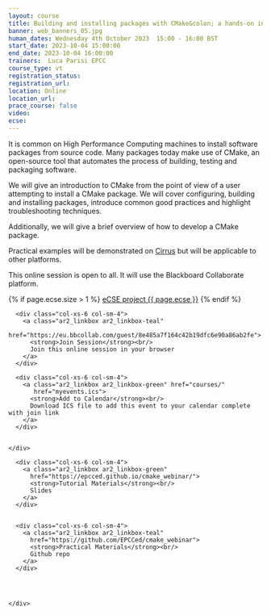 ```yaml
---
layout: course
title: Building and installing packages with CMake&colon; a hands-on introduction
banner: web_banners_05.jpg
human_dates: Wednesday 4th October 2023  15:00 - 16:00 BST
start_date: 2023-10-04 15:00:00
end_date: 2023-10-04 16:00:00
trainers:  Luca Parisi EPCC
course_type: vt
registration_status:
registration_url:
location: Online
location_url:
prace_course: false
video: 
ecse:
---
```



It is common on High Performance Computing machines to install software packages from source code. Many packages today make use of CMake, an open-source tool that automates the process of building, testing and packaging software.

We will give an introduction to CMake from the point of view of a user attempting to install a CMake package. We will cover configuring, building and installing packages, introduce common good practices and highlight troubleshooting techniques.

Additionally, we will give a brief overview of how to develop a CMake package.

Practical examples will be demonstrated on [Cirrus](https://www.cirrus.ac.uk/) but will be applicable to other platforms.


This online session is open to all. It will use the Blackboard Collaborate platform.

{% if page.ecse.size > 1 %}
<a href="{{ site.baseurl }}/ecse/reports/{{ page.ecse }}">eCSE project {{ page.ecse }}</a>
{% endif %}

<section id="service">


  <div class="row ">	

      <div class="col-xs-6 col-sm-4">
        <a class="ar2_linkbox ar2_linkbox-teal" 
          href="https://eu.bbcollab.com/guest/8e485a7f164c42b19dfc6e90a86ab2fe">
          <strong>Join Session</strong><br/>
          Join this online session in your browser
        </a>
      </div>

      <div class="col-xs-6 col-sm-4">
        <a class="ar2_linkbox ar2_linkbox-green" href="courses/"
           href="myevents.ics">
          <strong>Add to Calendar</strong><br/>
          Download ICS file to add this event to your calendar complete with join link
        </a>
      </div>

											
    </div>




  <div class="row ">	

      <div class="col-xs-6 col-sm-4">
        <a class="ar2_linkbox ar2_linkbox-green" 
          href="https://epcced.github.io/cmake_webinar/">
          <strong>Tutorial Materials</strong><br/>
          Slides
        </a>
      </div>


      <div class="col-xs-6 col-sm-4">
        <a class="ar2_linkbox ar2_linkbox-teal" 
          href="https://github.com/EPCCed/cmake_webinar">
          <strong>Practical Materials</strong><br/>
          Github repo
        </a>
      </div>



											
    </div>



<!--

<h2><a name="video">Video</a></h2>

<div>

<iframe title="Video"  width="560" height="315" src="https://www.youtube.com/embed/p5t1vXPdi5A" frameborder="0" allow="accelerometer; autoplay; encrypted-media; gyroscope; picture-in-picture" allowfullscreen></iframe>

</div>


-->

<!--
<section id="service">

    <div class="row ">	



      <div class="col-xs-6 col-sm-4">
        <a class="ar2_linkbox ar2_linkbox-teal" href="  ">
          <strong>Transcript</strong><br/>
          Download a transcript of the video audio
        </a>
      </div>



      <div class="col-xs-6 col-sm-4">
        <a class="ar2_linkbox ar2_linkbox-green" href="courses/"
           href="Slurm-Job-Submission-2023-07-26.pdf">
          <strong>Slides</strong><br/>
          Download pdf of the presentation.
        </a>
      </div>
										
    </div>



</section>

-->